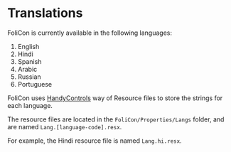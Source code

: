 # Translations

FoliCon is currently available in the following languages:

1. English
2. Hindi
3. Spanish
4. Arabic
5. Russian
6. Portuguese

FoliCon uses [HandyControls](https://ghost1372.github.io/handycontrol/langs/#Dynamic-Multi-Language) way of Resource files to store the strings for each language.

The resource files are located in the `FoliCon/Properties/Langs` folder, and are named `Lang.[language-code].resx`. 

For example, the Hindi resource file is named `Lang.hi.resx`.